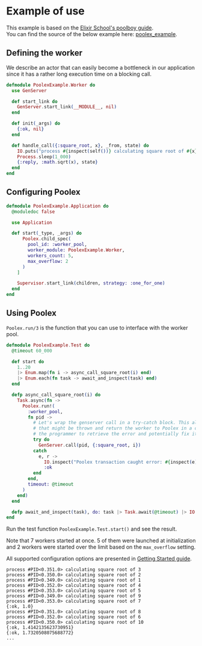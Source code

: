 # Example of use

This example is based on the [Elixir School's poolboy guide](https://elixirschool.com/en/lessons/misc/poolboy).  
You can find the source of the below example here: [poolex_example](https://github.com/general-CbIC/poolex/tree/develop/examples/poolex_example).

## Defining the worker

We describe an actor that can easily become a bottleneck in our application since it has a rather long execution time on a blocking call.

```elixir
defmodule PoolexExample.Worker do
  use GenServer

  def start_link do
    GenServer.start_link(__MODULE__, nil)
  end

  def init(_args) do
    {:ok, nil}
  end

  def handle_call({:square_root, x}, _from, state) do
    IO.puts("process #{inspect(self())} calculating square root of #{x}")
    Process.sleep(1_000)
    {:reply, :math.sqrt(x), state}
  end
end
```

## Configuring Poolex

```elixir
defmodule PoolexExample.Application do
  @moduledoc false

  use Application

  def start(_type, _args) do
      Poolex.child_spec(
        pool_id: :worker_pool,
        worker_module: PoolexExample.Worker,
        workers_count: 5,
        max_overflow: 2
      )
    ]

    Supervisor.start_link(children, strategy: :one_for_one)
  end
end
```

## Using Poolex

`Poolex.run/3` is the function that you can use to interface with the worker pool.

```elixir
defmodule PoolexExample.Test do
  @timeout 60_000

  def start do
    1..20
    |> Enum.map(fn i -> async_call_square_root(i) end)
    |> Enum.each(fn task -> await_and_inspect(task) end)
  end

  defp async_call_square_root(i) do
    Task.async(fn ->
      Poolex.run!(
        :worker_pool,
        fn pid ->
          # Let's wrap the genserver call in a try-catch block. This allows us to trap any exceptions
          # that might be thrown and return the worker to Poolex in a clean manner. It also allows
          # the programmer to retrieve the error and potentially fix it.
          try do
            GenServer.call(pid, {:square_root, i})
          catch
            e, r ->
              IO.inspect("Poolex transaction caught error: #{inspect(e)}, #{inspect(r)}")
              :ok
          end
        end,
        timeout: @timeout
      )
    end)
  end

  defp await_and_inspect(task), do: task |> Task.await(@timeout) |> IO.inspect()
end
```

Run the test function `PoolexExample.Test.start()` and see the result.

Note that 7 workers started at once. 5 of them were launched at initialization and 2 workers were started over the limit based on the `max_overflow` setting.

All supported configuration options are presented in [Getting Started guide](getting-started.md#poolex-configuration-options).

```text
process #PID<0.351.0> calculating square root of 3
process #PID<0.350.0> calculating square root of 2
process #PID<0.349.0> calculating square root of 1
process #PID<0.352.0> calculating square root of 4
process #PID<0.353.0> calculating square root of 5
process #PID<0.349.0> calculating square root of 9
process #PID<0.353.0> calculating square root of 7
{:ok, 1.0}
process #PID<0.351.0> calculating square root of 8
process #PID<0.352.0> calculating square root of 6
process #PID<0.350.0> calculating square root of 10
{:ok, 1.4142135623730951}
{:ok, 1.7320508075688772}
...
```

